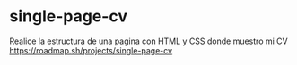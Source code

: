 ﻿# single-page-cv
Realice la estructura de una pagina con HTML y CSS donde muestro mi CV
https://roadmap.sh/projects/single-page-cv
